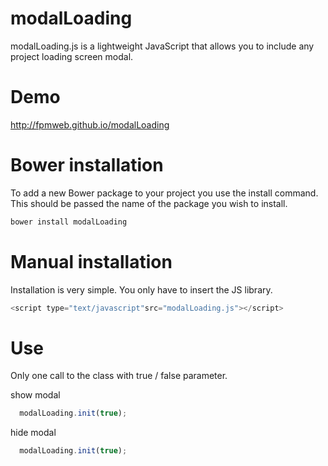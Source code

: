 modalLoading
=========

modalLoading.js is a lightweight JavaScript that allows you to include any project loading screen modal.

Demo
=========

http://fpmweb.github.io/modalLoading


Bower installation
=========

To add a new Bower package to your project you use the install command. This should be passed the name of the package you wish to install.

```js
bower install modalLoading
```

Manual installation
=========

Installation is very simple. You only have to insert the JS library.

```js
<script type="text/javascript"src="modalLoading.js"></script>
```

Use
=========

Only one call to the class with true / false parameter.

show modal

```js
  modalLoading.init(true);
```

hide modal
```js
  modalLoading.init(true);
```
